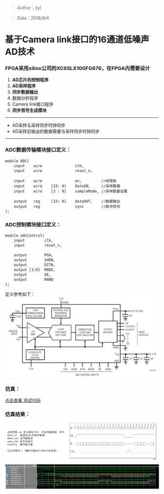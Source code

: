 > Author：zyl

> Date：2018/8/4


# 基于Camera link接口的16通道低噪声AD技术

### FPGA采用xilinx公司的XC6SLX100FG676，在FPGA内需要设计
1. **AD芯片的控制程序**
1. **AD采样程序**
1. **同步数据输出**
1. 数据分析程序
1. Camera link接口程序
1. **同步信号生成模块**


---
- AD采样与采样同步时钟同步
- AD采样后输出的数据需要与采样同步时钟同步
---



### ADC数据传输模块接口定义：

```
module ADC(
    input    wire               clk,
    input    wire               reset_n,    
    
    input    wire               en,         //帧使能
    input    wire    [15: 0]    dataIN,     //采样数据
    input    wire    [3 : 0]    sampleMode, //采样数量设置
    
    output   reg     [15: 0]    dataOUT,    //数据输出
    output   reg                sync        //脉冲信号
);
```

### ADC控制模块接口定义：

```
module adcControl(
    input         clk,
    input         reset_n,
    
    output        PGA,
    output        SHDN,
    output        DITH,
    output [1:0]  MODE, 
    output        OE,
    output        RAND
);

```
定义参考如下：
![image](https://github.com/zyldgd/16Channel/blob/master/adc.png)


### 仿真：
[点击查看 测试代码](https://github.com/zyldgd/16Channel/blob/master/adc.v)

### 仿真结果：

![image](https://github.com/zyldgd/16Channel/blob/master/SIMresult.png)



